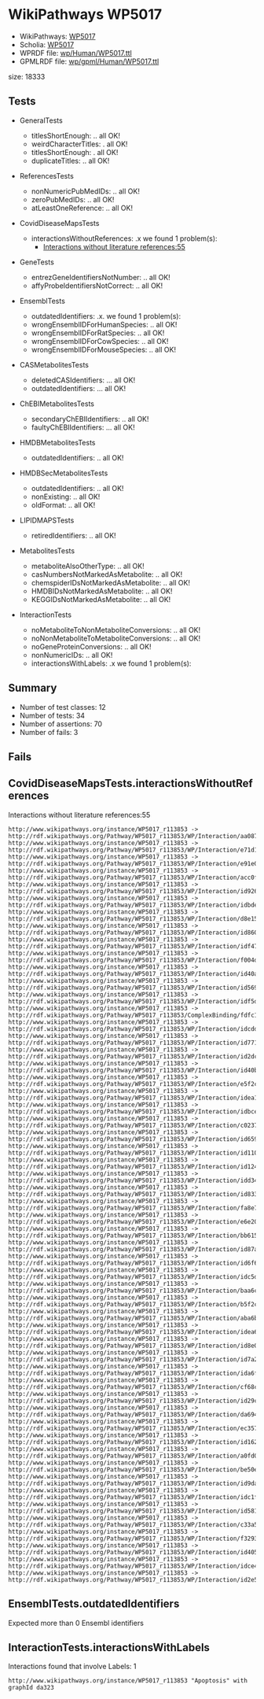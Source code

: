 # WikiPathways WP5017

* WikiPathways: [WP5017](https://identifiers.org/wikipathways:WP5017)
* Scholia: [WP5017](https://scholia.toolforge.org/wikipathways/WP5017)
* WPRDF file: [wp/Human/WP5017.ttl](../wp/Human/WP5017.ttl)
* GPMLRDF file: [wp/gpml/Human/WP5017.ttl](../wp/gpml/Human/WP5017.ttl)

size: 18333
## Tests

* GeneralTests
    * titlesShortEnough: .. all OK!
    * weirdCharacterTitles: . all OK!
    * titlesShortEnough: . all OK!
    * duplicateTitles: .. all OK!

* ReferencesTests
    * nonNumericPubMedIDs: .. all OK!
    * zeroPubMedIDs: .. all OK!
    * atLeastOneReference: .. all OK!

* CovidDiseaseMapsTests
    * interactionsWithoutReferences: .x we found 1 problem(s):
        * [Interactions without literature references:55](#2e295bbe)

* GeneTests
    * entrezGeneIdentifiersNotNumber: .. all OK!
    * affyProbeIdentifiersNotCorrect: .. all OK!

* EnsemblTests
    * outdatedIdentifiers: .x. we found 1 problem(s):
    * wrongEnsemblIDForHumanSpecies: .. all OK!
    * wrongEnsemblIDForRatSpecies: .. all OK!
    * wrongEnsemblIDForCowSpecies: .. all OK!
    * wrongEnsemblIDForMouseSpecies: .. all OK!

* CASMetabolitesTests
    * deletedCASIdentifiers: ... all OK!
    * outdatedIdentifiers: ... all OK!

* ChEBIMetabolitesTests
    * secondaryChEBIIdentifiers: .. all OK!
    * faultyChEBIIdentifiers: ... all OK!

* HMDBMetabolitesTests
    * outdatedIdentifiers: .. all OK!

* HMDBSecMetabolitesTests
    * outdatedIdentifiers: .. all OK!
    * nonExisting: .. all OK!
    * oldFormat: .. all OK!

* LIPIDMAPSTests
    * retiredIdentifiers: .. all OK!

* MetabolitesTests
    * metaboliteAlsoOtherType: .. all OK!
    * casNumbersNotMarkedAsMetabolite: .. all OK!
    * chemspiderIDsNotMarkedAsMetabolite: .. all OK!
    * HMDBIDsNotMarkedAsMetabolite: .. all OK!
    * KEGGIDsNotMarkedAsMetabolite: .. all OK!

* InteractionTests
    * noMetaboliteToNonMetaboliteConversions: .. all OK!
    * noNonMetaboliteToMetaboliteConversions: .. all OK!
    * noGeneProteinConversions: .. all OK!
    * nonNumericIDs: .. all OK!
    * interactionsWithLabels: .x we found 1 problem(s):

## Summary

* Number of test classes: 12
* Number of tests: 34
* Number of assertions: 70
* Number of fails: 3

## Fails

<a name="2e295bbe" />

## CovidDiseaseMapsTests.interactionsWithoutReferences

Interactions without literature references:55
```
http://www.wikipathways.org/instance/WP5017_r113853 -> http://rdf.wikipathways.org/Pathway/WP5017_r113853/WP/Interaction/aa087
http://www.wikipathways.org/instance/WP5017_r113853 -> http://rdf.wikipathways.org/Pathway/WP5017_r113853/WP/Interaction/e71d1
http://www.wikipathways.org/instance/WP5017_r113853 -> http://rdf.wikipathways.org/Pathway/WP5017_r113853/WP/Interaction/e91e0
http://www.wikipathways.org/instance/WP5017_r113853 -> http://rdf.wikipathways.org/Pathway/WP5017_r113853/WP/Interaction/acc0f
http://www.wikipathways.org/instance/WP5017_r113853 -> http://rdf.wikipathways.org/Pathway/WP5017_r113853/WP/Interaction/id92695070
http://www.wikipathways.org/instance/WP5017_r113853 -> http://rdf.wikipathways.org/Pathway/WP5017_r113853/WP/Interaction/idbde3023e
http://www.wikipathways.org/instance/WP5017_r113853 -> http://rdf.wikipathways.org/Pathway/WP5017_r113853/WP/Interaction/d8e15
http://www.wikipathways.org/instance/WP5017_r113853 -> http://rdf.wikipathways.org/Pathway/WP5017_r113853/WP/Interaction/id8605fd13
http://www.wikipathways.org/instance/WP5017_r113853 -> http://rdf.wikipathways.org/Pathway/WP5017_r113853/WP/Interaction/idf4777542
http://www.wikipathways.org/instance/WP5017_r113853 -> http://rdf.wikipathways.org/Pathway/WP5017_r113853/WP/Interaction/f004d
http://www.wikipathways.org/instance/WP5017_r113853 -> http://rdf.wikipathways.org/Pathway/WP5017_r113853/WP/Interaction/id40a4006b
http://www.wikipathways.org/instance/WP5017_r113853 -> http://rdf.wikipathways.org/Pathway/WP5017_r113853/WP/Interaction/id569eb742
http://www.wikipathways.org/instance/WP5017_r113853 -> http://rdf.wikipathways.org/Pathway/WP5017_r113853/WP/Interaction/idf5d5c17d
http://www.wikipathways.org/instance/WP5017_r113853 -> http://rdf.wikipathways.org/Pathway/WP5017_r113853/ComplexBinding/fdfc1
http://www.wikipathways.org/instance/WP5017_r113853 -> http://rdf.wikipathways.org/Pathway/WP5017_r113853/WP/Interaction/idcddc9bd2
http://www.wikipathways.org/instance/WP5017_r113853 -> http://rdf.wikipathways.org/Pathway/WP5017_r113853/WP/Interaction/id77147e38
http://www.wikipathways.org/instance/WP5017_r113853 -> http://rdf.wikipathways.org/Pathway/WP5017_r113853/WP/Interaction/id2dc5849
http://www.wikipathways.org/instance/WP5017_r113853 -> http://rdf.wikipathways.org/Pathway/WP5017_r113853/WP/Interaction/id40b35b4e
http://www.wikipathways.org/instance/WP5017_r113853 -> http://rdf.wikipathways.org/Pathway/WP5017_r113853/WP/Interaction/e5f2c
http://www.wikipathways.org/instance/WP5017_r113853 -> http://rdf.wikipathways.org/Pathway/WP5017_r113853/WP/Interaction/idea19bb12
http://www.wikipathways.org/instance/WP5017_r113853 -> http://rdf.wikipathways.org/Pathway/WP5017_r113853/WP/Interaction/idbceb28e3
http://www.wikipathways.org/instance/WP5017_r113853 -> http://rdf.wikipathways.org/Pathway/WP5017_r113853/WP/Interaction/c0237
http://www.wikipathways.org/instance/WP5017_r113853 -> http://rdf.wikipathways.org/Pathway/WP5017_r113853/WP/Interaction/id659c2444
http://www.wikipathways.org/instance/WP5017_r113853 -> http://rdf.wikipathways.org/Pathway/WP5017_r113853/WP/Interaction/id110cdbaa
http://www.wikipathways.org/instance/WP5017_r113853 -> http://rdf.wikipathways.org/Pathway/WP5017_r113853/WP/Interaction/id124f504
http://www.wikipathways.org/instance/WP5017_r113853 -> http://rdf.wikipathways.org/Pathway/WP5017_r113853/WP/Interaction/idd340c783
http://www.wikipathways.org/instance/WP5017_r113853 -> http://rdf.wikipathways.org/Pathway/WP5017_r113853/WP/Interaction/id83382dc9
http://www.wikipathways.org/instance/WP5017_r113853 -> http://rdf.wikipathways.org/Pathway/WP5017_r113853/WP/Interaction/fa8e7
http://www.wikipathways.org/instance/WP5017_r113853 -> http://rdf.wikipathways.org/Pathway/WP5017_r113853/WP/Interaction/e6e20
http://www.wikipathways.org/instance/WP5017_r113853 -> http://rdf.wikipathways.org/Pathway/WP5017_r113853/WP/Interaction/bb615
http://www.wikipathways.org/instance/WP5017_r113853 -> http://rdf.wikipathways.org/Pathway/WP5017_r113853/WP/Interaction/id87a12055
http://www.wikipathways.org/instance/WP5017_r113853 -> http://rdf.wikipathways.org/Pathway/WP5017_r113853/WP/Interaction/id6f6413b9
http://www.wikipathways.org/instance/WP5017_r113853 -> http://rdf.wikipathways.org/Pathway/WP5017_r113853/WP/Interaction/idc5ddf7f6
http://www.wikipathways.org/instance/WP5017_r113853 -> http://rdf.wikipathways.org/Pathway/WP5017_r113853/WP/Interaction/baa6c
http://www.wikipathways.org/instance/WP5017_r113853 -> http://rdf.wikipathways.org/Pathway/WP5017_r113853/WP/Interaction/b5f2c
http://www.wikipathways.org/instance/WP5017_r113853 -> http://rdf.wikipathways.org/Pathway/WP5017_r113853/WP/Interaction/aba6b
http://www.wikipathways.org/instance/WP5017_r113853 -> http://rdf.wikipathways.org/Pathway/WP5017_r113853/WP/Interaction/idea6a7587
http://www.wikipathways.org/instance/WP5017_r113853 -> http://rdf.wikipathways.org/Pathway/WP5017_r113853/WP/Interaction/id8e00894d
http://www.wikipathways.org/instance/WP5017_r113853 -> http://rdf.wikipathways.org/Pathway/WP5017_r113853/WP/Interaction/id7a291862
http://www.wikipathways.org/instance/WP5017_r113853 -> http://rdf.wikipathways.org/Pathway/WP5017_r113853/WP/Interaction/ida6fb44b3
http://www.wikipathways.org/instance/WP5017_r113853 -> http://rdf.wikipathways.org/Pathway/WP5017_r113853/WP/Interaction/cf68c
http://www.wikipathways.org/instance/WP5017_r113853 -> http://rdf.wikipathways.org/Pathway/WP5017_r113853/WP/Interaction/id29c37361
http://www.wikipathways.org/instance/WP5017_r113853 -> http://rdf.wikipathways.org/Pathway/WP5017_r113853/WP/Interaction/da694
http://www.wikipathways.org/instance/WP5017_r113853 -> http://rdf.wikipathways.org/Pathway/WP5017_r113853/WP/Interaction/ec357
http://www.wikipathways.org/instance/WP5017_r113853 -> http://rdf.wikipathways.org/Pathway/WP5017_r113853/WP/Interaction/id16238df4
http://www.wikipathways.org/instance/WP5017_r113853 -> http://rdf.wikipathways.org/Pathway/WP5017_r113853/WP/Interaction/a0fd0
http://www.wikipathways.org/instance/WP5017_r113853 -> http://rdf.wikipathways.org/Pathway/WP5017_r113853/WP/Interaction/be50e
http://www.wikipathways.org/instance/WP5017_r113853 -> http://rdf.wikipathways.org/Pathway/WP5017_r113853/WP/Interaction/id9dab4de8
http://www.wikipathways.org/instance/WP5017_r113853 -> http://rdf.wikipathways.org/Pathway/WP5017_r113853/WP/Interaction/idc1fb3b6a
http://www.wikipathways.org/instance/WP5017_r113853 -> http://rdf.wikipathways.org/Pathway/WP5017_r113853/WP/Interaction/id581717de
http://www.wikipathways.org/instance/WP5017_r113853 -> http://rdf.wikipathways.org/Pathway/WP5017_r113853/WP/Interaction/c33a5
http://www.wikipathways.org/instance/WP5017_r113853 -> http://rdf.wikipathways.org/Pathway/WP5017_r113853/WP/Interaction/f3293
http://www.wikipathways.org/instance/WP5017_r113853 -> http://rdf.wikipathways.org/Pathway/WP5017_r113853/WP/Interaction/id4054b979
http://www.wikipathways.org/instance/WP5017_r113853 -> http://rdf.wikipathways.org/Pathway/WP5017_r113853/WP/Interaction/idce4ed0df
http://www.wikipathways.org/instance/WP5017_r113853 -> http://rdf.wikipathways.org/Pathway/WP5017_r113853/WP/Interaction/id2e5351ce

```
<a name="f44398b7" />

## EnsemblTests.outdatedIdentifiers

Expected more than 0 Ensembl identifiers
<a name="630d2678" />

## InteractionTests.interactionsWithLabels

Interactions found that involve Labels: 1
```
http://www.wikipathways.org/instance/WP5017_r113853 "Apoptosis" with graphId da323

```
